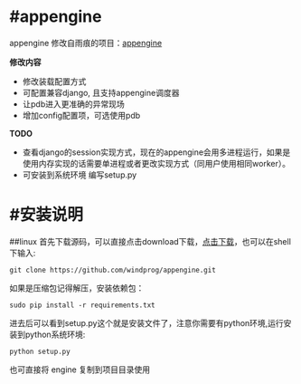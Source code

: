 #appengine
=========
appengine 修改自雨痕的项目：[appengine](https://github.com/qyuhen/appengine)

**修改内容**

* 修改装载配置方式
* 可配置兼容django, 且支持appengine调度器
* 让pdb进入更准确的异常现场
* 增加config配置项，可选使用pdb

**TODO**

* 查看django的session实现方式，现在的appengine会用多进程运行，如果是使用内存实现的话需要单进程或者更改实现方式（同用户使用相同worker）。
* 可安装到系统环境 编写setup.py

#安装说明
===================
##linux
首先下载源码，可以直接点击download下载，[点击下载](https://github.com/windprog/appengine/archive/master.zip)，也可以在shell下输入:

	git clone https://github.com/windprog/appengine.git

如果是压缩包记得解压，安装依赖包：

    sudo pip install -r requirements.txt

进去后可以看到setup.py这个就是安装文件了，注意你需要有python环境,运行安装到python系统环境:

	python setup.py

也可直接将 engine 复制到项目目录使用
